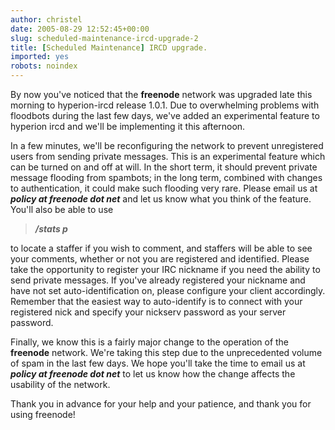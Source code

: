 ```yaml
---
author: christel
date: 2005-08-29 12:52:45+00:00
slug: scheduled-maintenance-ircd-upgrade-2
title: [Scheduled Maintenance] IRCD upgrade.
imported: yes
robots: noindex
---
```

  By now you've noticed that the      **freenode**    network was upgraded late this morning to hyperion-ircd release 1.0.1. Due   to overwhelming problems with floodbots during the last few days, we've   added an experimental feature to hyperion ircd and we'll be implementing   it this afternoon.

In a few minutes, we'll be reconfiguring the network to prevent   unregistered users from sending private messages. This is an experimental   feature which can be turned on and off at will. In the short term, it   should prevent private message flooding from spambots; in the long term,   combined with changes to authentication, it could make such flooding very   rare.  Please email us at **_policy at freenode dot net_** and let   us know what you think of the feature. You'll also be able to use


> **_/stats p_**


to locate a staffer if you wish to comment, and staffers will be able to   see your comments, whether or not you are registered and identified.    Please take the opportunity to register your IRC nickname if you need the   ability to send private messages. If you've already registered your   nickname and have not set auto-identification on, please configure your   client accordingly. Remember that the easiest way to auto-identify is to   connect with your registered nick and specify your nickserv password as   your server password.

Finally, we know this is a fairly major change to the operation of the      **freenode**      network. We're taking this step due to the unprecedented volume of spam in   the last few days. We hope you'll take the time to email us at   **_policy at freenode dot net_** to let us know how the change   affects the usability of the network.

Thank you in advance for your help and your patience, and thank you for   using    freenode!

